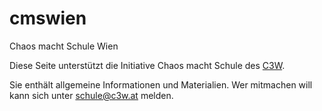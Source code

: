 # cmswien
Chaos macht Schule Wien

Diese Seite unterstützt die Initiative Chaos macht Schule des [C3W](https://www.c3w.at). 

Sie enthält allgemeine Informationen und Materialien. Wer mitmachen will kann sich unter <schule@c3w.at> melden.
